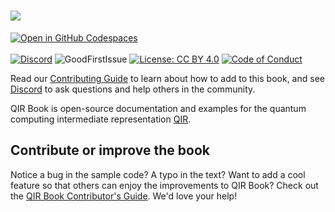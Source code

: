 # <img src="https://github.com/qir-alliance/qir-book/blob/main/qir-book/assets/logo.svg?raw=true" />
[![Open in GitHub Codespaces](https://github.com/codespaces/badge.svg)](https://parianaghavi-fictional-journey-7x7qpq7wg6qcwxrp.github.dev/)
<br/><br/>
[![Discord](https://img.shields.io/discord/764231928676089909)](https://discord.gg/unitary-fund-764231928676089909)
![GoodFirstIssue](https://img.shields.io/badge/good%20first%20issue-0%20open-green)
[![License: CC BY 4.0](https://licensebuttons.net/l/by/4.0/80x15.png)](https://creativecommons.org/licenses/by/4.0/)
[![Code of Conduct](https://img.shields.io/badge/code-of%20conduct-green.svg)](https://github.com/qir-alliance/qir-book/blob/main/CODE_OF_CONDUCT.md)

Read our [Contributing Guide](reference/_contributing.md) to learn about how to add to this book, and see [Discord](https://discord.gg/unitary-fund-764231928676089909) to ask questions and help others in the community.

QIR Book is open-source documentation and examples for the quantum computing intermediate representation [QIR](http://qir-alliance.org/).
## Contribute or improve the book

Notice a bug in the sample code? A typo in the text? Want to add a cool feature so that others can enjoy the improvements to QIR Book? Check out the [QIR Book Contributor's Guide](https://jupyterbook.org/contribute/intro.html). We'd love your help!
